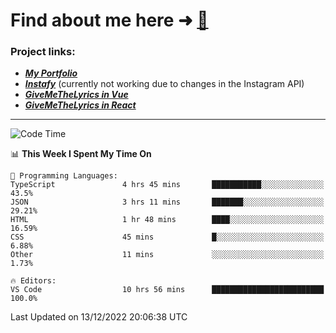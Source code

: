 # Find about me here ➜ [🧑](https://pauabella.dev)

### Project links:
- ***[My Portfolio](https://pauabella.dev)***
- ***[Instafy](https://instafy.me)*** (currently not working due to changes in the Instagram API)
- ***[GiveMeTheLyrics in Vue](https://lyrics.pauabella.dev)***
- ***[GiveMeTheLyrics in React](https://pauabella.dev/GiveMeTheLyrics)***

---
<!--START_SECTION:waka-->
![Code Time](http://img.shields.io/badge/Code%20Time-1%2C727%20hrs%2041%20mins-blue)

📊 **This Week I Spent My Time On** 

```text
💬 Programming Languages: 
TypeScript               4 hrs 45 mins       ███████████░░░░░░░░░░░░░░   43.5% 
JSON                     3 hrs 11 mins       ███████░░░░░░░░░░░░░░░░░░   29.21% 
HTML                     1 hr 48 mins        ████░░░░░░░░░░░░░░░░░░░░░   16.59% 
CSS                      45 mins             █░░░░░░░░░░░░░░░░░░░░░░░░   6.88% 
Other                    11 mins             ░░░░░░░░░░░░░░░░░░░░░░░░░   1.73%

🔥 Editors: 
VS Code                  10 hrs 56 mins      █████████████████████████   100.0%

```


 Last Updated on 13/12/2022 20:06:38 UTC
<!--END_SECTION:waka-->

